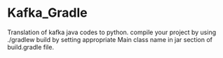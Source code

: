# Kafka_Gradle
Translation of kafka java codes to python.
compile your project by using 
./gradlew build
by setting appropriate Main class name in jar section of build.gradle file.

